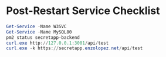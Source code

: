 # Post-Restart Service Checklist

```powershell
Get-Service -Name W3SVC
Get-Service -Name MySQL80
pm2 status secretapp-backend
curl.exe http://127.0.0.1:3001/api/test
curl.exe -k https://secretapp.enzolopez.net/api/test
```
